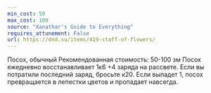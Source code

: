 ```yaml
---
min_cost: 50
max_cost: 100
source: "Xanathar's Guide to Everything"
requires_attunement: False
url: https://dnd.su/items/419-staff-of-flowers/
---
```


Посох, обычный
Рекомендованная стоимость: 50-100 зм
Посох ежедневно восстанавливает 1к6 +4 заряда на рассвете. Если вы потратили последний заряд, бросьте к20. Если выпадет 1, посох превращается в лепестки цветов и пропадает навсегда.